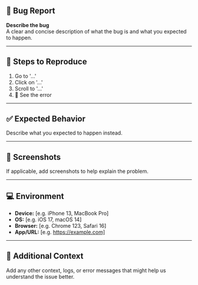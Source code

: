 ## 🐛 Bug Report

**Describe the bug**  
A clear and concise description of what the bug is and what you expected to happen.

---

## 🔁 Steps to Reproduce

1. Go to '...'
2. Click on '...'
3. Scroll to '...'
4. 🛑 See the error

---

## ✅ Expected Behavior

Describe what you expected to happen instead.

---

## 📸 Screenshots

If applicable, add screenshots to help explain the problem.

---

## 💻 Environment

- **Device:** [e.g. iPhone 13, MacBook Pro]
- **OS:** [e.g. iOS 17, macOS 14]
- **Browser:** [e.g. Chrome 123, Safari 16]
- **App/URL:** [e.g. https://example.com]

---

## 📝 Additional Context

Add any other context, logs, or error messages that might help us understand the issue better.
